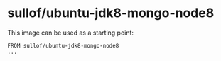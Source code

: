 # sullof/ubuntu-jdk8-mongo-node8

This image can be used as a starting point:

```
FROM sullof/ubuntu-jdk8-mongo-node8
...
```
